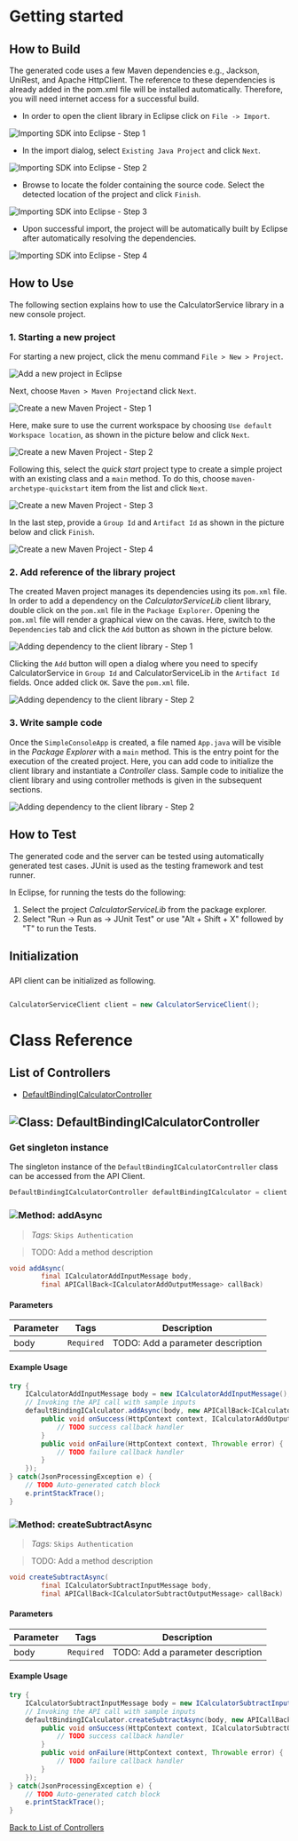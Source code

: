 # Getting started

## How to Build

The generated code uses a few Maven dependencies e.g., Jackson, UniRest,
and Apache HttpClient. The reference to these dependencies is already
added in the pom.xml file will be installed automatically. Therefore,
you will need internet access for a successful build.

* In order to open the client library in Eclipse click on ``` File -> Import ```.

![Importing SDK into Eclipse - Step 1](https://apidocs.io/illustration/java?step=import0&workspaceFolder=CalculatorService-Java&workspaceName=CalculatorService&projectName=CalculatorServiceLib&rootNamespace=org.example)

* In the import dialog, select ``` Existing Java Project ``` and click ``` Next ```.

![Importing SDK into Eclipse - Step 2](https://apidocs.io/illustration/java?step=import1&workspaceFolder=CalculatorService-Java&workspaceName=CalculatorService&projectName=CalculatorServiceLib&rootNamespace=org.example)

* Browse to locate the folder containing the source code. Select the detected location of the project and click ``` Finish ```.

![Importing SDK into Eclipse - Step 3](https://apidocs.io/illustration/java?step=import2&workspaceFolder=CalculatorService-Java&workspaceName=CalculatorService&projectName=CalculatorServiceLib&rootNamespace=org.example)

* Upon successful import, the project will be automatically built by Eclipse after automatically resolving the dependencies.

![Importing SDK into Eclipse - Step 4](https://apidocs.io/illustration/java?step=import3&workspaceFolder=CalculatorService-Java&workspaceName=CalculatorService&projectName=CalculatorServiceLib&rootNamespace=org.example)

## How to Use

The following section explains how to use the CalculatorService library in a new console project.

### 1. Starting a new project

For starting a new project, click the menu command ``` File > New > Project ```.

![Add a new project in Eclipse](https://apidocs.io/illustration/java?step=createNewProject0&workspaceFolder=CalculatorService-Java&workspaceName=CalculatorService&projectName=CalculatorServiceLib&rootNamespace=org.example)

Next, choose ``` Maven > Maven Project ```and click ``` Next ```.

![Create a new Maven Project - Step 1](https://apidocs.io/illustration/java?step=createNewProject1&workspaceFolder=CalculatorService-Java&workspaceName=CalculatorService&projectName=CalculatorServiceLib&rootNamespace=org.example)

Here, make sure to use the current workspace by choosing ``` Use default Workspace location ```, as shown in the picture below and click ``` Next ```.

![Create a new Maven Project - Step 2](https://apidocs.io/illustration/java?step=createNewProject2&workspaceFolder=CalculatorService-Java&workspaceName=CalculatorService&projectName=CalculatorServiceLib&rootNamespace=org.example)

Following this, select the *quick start* project type to create a simple project with an existing class and a ``` main ``` method. To do this, choose ``` maven-archetype-quickstart ``` item from the list and click ``` Next ```.

![Create a new Maven Project - Step 3](https://apidocs.io/illustration/java?step=createNewProject3&workspaceFolder=CalculatorService-Java&workspaceName=CalculatorService&projectName=CalculatorServiceLib&rootNamespace=org.example)

In the last step, provide a ``` Group Id ``` and ``` Artifact Id ``` as shown in the picture below and click ``` Finish ```.

![Create a new Maven Project - Step 4](https://apidocs.io/illustration/java?step=createNewProject4&workspaceFolder=CalculatorService-Java&workspaceName=CalculatorService&projectName=CalculatorServiceLib&rootNamespace=org.example)

### 2. Add reference of the library project

The created Maven project manages its dependencies using its ``` pom.xml ``` file. In order to add a dependency on the *CalculatorServiceLib* client library, double click on the ``` pom.xml ``` file in the ``` Package Explorer ```. Opening the ``` pom.xml ``` file will render a graphical view on the cavas. Here, switch to the ``` Dependencies ``` tab and click the ``` Add ``` button as shown in the picture below.

![Adding dependency to the client library - Step 1](https://apidocs.io/illustration/java?step=testProject0&workspaceFolder=CalculatorService-Java&workspaceName=CalculatorService&projectName=CalculatorServiceLib&rootNamespace=org.example)

Clicking the ``` Add ``` button will open a dialog where you need to specify CalculatorService in ``` Group Id ``` and CalculatorServiceLib in the ``` Artifact Id ``` fields. Once added click ``` OK ```. Save the ``` pom.xml ``` file.

![Adding dependency to the client library - Step 2](https://apidocs.io/illustration/java?step=testProject1&workspaceFolder=CalculatorService-Java&workspaceName=CalculatorService&projectName=CalculatorServiceLib&rootNamespace=org.example)

### 3. Write sample code

Once the ``` SimpleConsoleApp ``` is created, a file named ``` App.java ``` will be visible in the *Package Explorer* with a ``` main ``` method. This is the entry point for the execution of the created project.
Here, you can add code to initialize the client library and instantiate a *Controller* class. Sample code to initialize the client library and using controller methods is given in the subsequent sections.

![Adding dependency to the client library - Step 2](https://apidocs.io/illustration/java?step=testProject2&workspaceFolder=CalculatorService-Java&workspaceName=CalculatorService&projectName=CalculatorServiceLib&rootNamespace=org.example)

## How to Test

The generated code and the server can be tested using automatically generated test cases. 
JUnit is used as the testing framework and test runner.

In Eclipse, for running the tests do the following:

1. Select the project *CalculatorServiceLib* from the package explorer.
2. Select "Run -> Run as -> JUnit Test" or use "Alt + Shift + X" followed by "T" to run the Tests.

## Initialization

### 

API client can be initialized as following.

```java

CalculatorServiceClient client = new CalculatorServiceClient();
```


# Class Reference

## <a name="list_of_controllers"></a>List of Controllers

* [DefaultBindingICalculatorController](#default_binding_i_calculator_controller)

## <a name="default_binding_i_calculator_controller"></a>![Class: ](https://apidocs.io/img/class.png "org.example.controllers.DefaultBindingICalculatorController") DefaultBindingICalculatorController

### Get singleton instance

The singleton instance of the ``` DefaultBindingICalculatorController ``` class can be accessed from the API Client.

```java
DefaultBindingICalculatorController defaultBindingICalculator = client.getDefaultBindingICalculator();
```

### <a name="add_async"></a>![Method: ](https://apidocs.io/img/method.png "org.example.controllers.DefaultBindingICalculatorController.addAsync") addAsync

> *Tags:*  ``` Skips Authentication ``` 

> TODO: Add a method description


```java
void addAsync(
        final ICalculatorAddInputMessage body,
        final APICallBack<ICalculatorAddOutputMessage> callBack)
```

#### Parameters

| Parameter | Tags | Description |
|-----------|------|-------------|
| body |  ``` Required ```  | TODO: Add a parameter description |


#### Example Usage

```java
try {
    ICalculatorAddInputMessage body = new ICalculatorAddInputMessage();
    // Invoking the API call with sample inputs
    defaultBindingICalculator.addAsync(body, new APICallBack<ICalculatorAddOutputMessage>() {
        public void onSuccess(HttpContext context, ICalculatorAddOutputMessage response) {
            // TODO success callback handler
        }
        public void onFailure(HttpContext context, Throwable error) {
            // TODO failure callback handler
        }
    });
} catch(JsonProcessingException e) {
    // TODO Auto-generated catch block
    e.printStackTrace();
}
```


### <a name="create_subtract_async"></a>![Method: ](https://apidocs.io/img/method.png "org.example.controllers.DefaultBindingICalculatorController.createSubtractAsync") createSubtractAsync

> *Tags:*  ``` Skips Authentication ``` 

> TODO: Add a method description


```java
void createSubtractAsync(
        final ICalculatorSubtractInputMessage body,
        final APICallBack<ICalculatorSubtractOutputMessage> callBack)
```

#### Parameters

| Parameter | Tags | Description |
|-----------|------|-------------|
| body |  ``` Required ```  | TODO: Add a parameter description |


#### Example Usage

```java
try {
    ICalculatorSubtractInputMessage body = new ICalculatorSubtractInputMessage();
    // Invoking the API call with sample inputs
    defaultBindingICalculator.createSubtractAsync(body, new APICallBack<ICalculatorSubtractOutputMessage>() {
        public void onSuccess(HttpContext context, ICalculatorSubtractOutputMessage response) {
            // TODO success callback handler
        }
        public void onFailure(HttpContext context, Throwable error) {
            // TODO failure callback handler
        }
    });
} catch(JsonProcessingException e) {
    // TODO Auto-generated catch block
    e.printStackTrace();
}
```


[Back to List of Controllers](#list_of_controllers)



